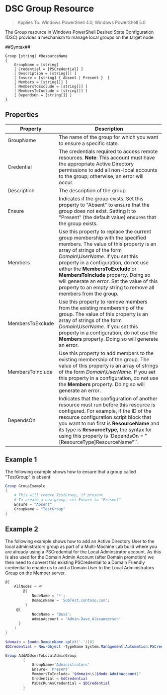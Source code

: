 # DSC Group Resource

> Applies To: Windows PowerShell 4.0, Windows PowerShell 5.0

The Group resource in Windows PowerShell Desired State Configuration (DSC) provides a mechanism to manage local groups on the target node.

##Syntax##
```
Group [string] #ResourceName
{
    GroupName = [string]
    [ Credential = [PSCredential] ]
    [ Description = [string[]] ]
    [ Ensure = [string] { Absent | Present }  ]
    [ Members = [string[]] ]
    [ MembersToExclude = [string[]] ]
    [ MembersToInclude = [string[]] ]
    [ DependsOn = [string[]] ]
}
```

## Properties

|  Property  |  Description   | 
|---|---| 
| GroupName| The name of the group for which you want to ensure a specific state.| 
| Credential| The credentials required to access remote resources. **Note**: This account must have the appropriate Active Directory permissions to add all non-local accounts to the group; otherwise, an error will occur.
| Description| The description of the group.| 
| Ensure| Indicates if the group exists. Set this property to "Absent" to ensure that the group does not exist. Setting it to "Present" (the default value) ensures that the group exists.| 
| Members| Use this property to replace the current group membership with the specified members. The value of this property is an array of strings of the form *Domain*\\*UserName*. If you set this property in a configuration, do not use either the **MembersToExclude** or **MembersToInclude** property. Doing so will generate an error. Set the value of this property to an empty string to remove all members from the group.| 
| MembersToExclude| Use this property to remove members from the existing membership of the group. The value of this property is an array of strings of the form *Domain*\\*UserName*. If you set this property in a configuration, do not use the **Members** property. Doing so will generate an error.| 
| MembersToInclude| Use this property to add members to the existing membership of the group. The value of this property is an array of strings of the form *Domain*\\*UserName*. If you set this property in a configuration, do not use the **Members** property. Doing so will generate an error.| 
| DependsOn | Indicates that the configuration of another resource must run before this resource is configured. For example, if the ID of the resource configuration script block that you want to run first is __ResourceName__ and its type is __ResourceType__, the syntax for using this property is `DependsOn = "[ResourceType]ResourceName"``.| 

## Example 1

The following example shows how to ensure that a group called "TestGroup" is absent. 

```powershell
Group GroupExample
{
    # This will remove TestGroup, if present
    # To create a new group, set Ensure to "Present“
    Ensure = "Absent"
    GroupName = "TestGroup"
}
```
## Example 2
The following example shows how to add an Active Directory User to the local administrators group as part of a Multi-Machine Lab build where you are already using a PSCredential for the Local Adminstrator account. As this is also used for the Domain Admin Account (after Domain promotion) we then need to convert this existing PSCredential to a Domain Friendly credential to enable us to add a Domain User to the Local Administrators Group on the Member server.

```powershell
@{
    AllNodes = @(
        @{
            NodeName = '*';
            DomainName = 'SubTest.contoso.com';
         }
     @{
            NodeName = 'Box2';
            AdminAccount = 'Admin-Dave_Alexanderson'   
      }    
    )
}
                  
$domain = $node.DomainName.split('.')[0]
$DCredential = New-Object -TypeName System.Management.Automation.PSCredential -ArgumentList ("$domain\$($credential.Username)", $Credential.Password)

Group AddADUserToLocalAdminGroup
        {
            GroupName='Administrators'   
            Ensure= 'Present'             
            MembersToInclude= "$domain\$($Node.AdminAccount)"
            Credential = $dCredential    
            PsDscRunAsCredential = $DCredential
        }
```